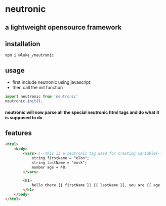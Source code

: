 # neutronic
## a lightweight opensource framework

## installation
```
npm i @luke_/neutronic
```

## usage
- first include neutronic using javascript
- then call the init function
```js
import neutronic from 'neutronic'
neutronic.init();
```

#### neutronic will now parse all the special neutronic html tags and do what it is supposed to do

## features

```html
<html>
	<body>
		<vars><!--this is a neutronic tag used for creating variables-->
			string firstName = "elon";
			string lastName = "musk";
			number age = 48; 
		</vars>

		<h1>
			hello there {{ firstName }} {{ lastName }}, you are {{ age }} years old!
		</h1>
	</body>
</html>
```